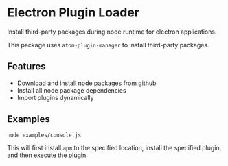 Electron Plugin Loader
======================

Install third-party packages during node runtime for electron applications.

This package uses `atom-plugin-manager` to install third-party packages.

Features
--------

* Download and install node packages from github
* Install all node package dependencies
* Import plugins dynamically

Examples
--------

```bash
node examples/console.js
```

This will first install `apm` to the specified location, install the specified plugin, and then
execute the plugin.

